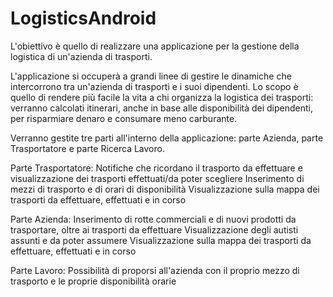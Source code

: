 # LogisticsAndroid

L'obiettivo è quello di realizzare una applicazione per la gestione della logistica di un'azienda di trasporti.

L'applicazione si occuperà a grandi linee di gestire le dinamiche che intercorrono tra un'azienda di trasporti e i suoi dipendenti.
Lo scopo è quello di rendere più facile la vita a chi organizza la logistica dei trasporti: verranno calcolati itinerari, anche in base alle disponibilità dei dipendenti, per risparmiare denaro e consumare meno carburante.

Verranno gestite tre parti all'interno della applicazione: parte Azienda, parte Trasportatore e parte Ricerca Lavoro.

Parte Trasportatore: 
     Notifiche che ricordano il trasporto da effettuare e visualizzazione dei trasporti effettuati/da poter scegliere
     Inserimento di mezzi di trasporto e di orari di disponibilità
     Visualizzazione sulla mappa dei trasporti da effettuare, effettuati e in corso

Parte Azienda:
     Inserimento di rotte commerciali e di nuovi prodotti da trasportare, oltre ai trasporti da effettuare
     Visualizzazione degli autisti assunti e da poter assumere
     Visualizzazione sulla mappa dei trasporti da effettuare, effettuati e in corso

Parte Lavoro: 
     Possibilità di proporsi all'azienda con il proprio mezzo di trasporto e le proprie disponibilità orarie
